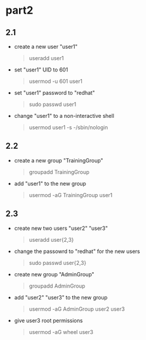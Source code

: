 # part2

## 2.1
* create a new user "user1"
  > useradd user1 

* set "user1" UID to 601
  > usermod -u 601 user1

* set "user1" password to "redhat"
  > sudo passwd user1

* change "user1" to a non-interactive shell
  > usermod user1 -s -/sbin/nologin

## 2.2
* create a new group "TrainingGroup"
  > groupadd TrainingGroup

* add "user1" to the new group
  > usermod -aG TrainingGroup user1

## 2.3
* create new two users "user2" "user3"
  > useradd user{2,3}

* change the passowrd to "redhat" for the new users
  > sudo passwd user{2,3}

* create new group "AdminGroup"
  > groupadd AdminGroup

* add "user2" "user3" to the new group
  > usermod -aG AdminGroup user2 user3

* give user3 root permissions
  > usermod -aG wheel user3
